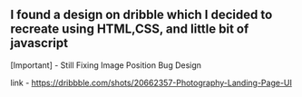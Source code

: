 ## I found a design on dribble which I decided to recreate using HTML,CSS, and little bit of javascript

[Important] - Still Fixing Image Position Bug
Design

link - https://dribbble.com/shots/20662357-Photography-Landing-Page-UI

